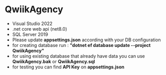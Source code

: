 # QwiikAgency
 - Visual Studio 2022
 - .net core web api (net8.0)
 - SQL Server 2019
 - Please update **appsettings.json** according with your DB configuration
 - for creating database run : **"dotnet ef database update --project QwiikAgency"**
 - for using existing database that already have data you can use **QwiikAgency.bak** or **QwiikAgency.sql**
 - for testing you can find **API Key** on **appsettings.json**
